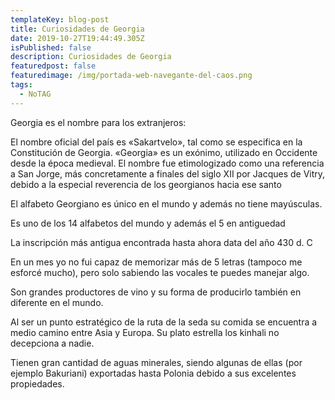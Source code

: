 ```yaml
---
templateKey: blog-post
title: Curiosidades de Georgia
date: 2019-10-27T19:44:49.305Z
isPublished: false
description: Curiosidades de Georgia
featuredpost: false
featuredimage: /img/portada-web-navegante-del-caos.png
tags:
  - NoTAG
---
```

Georgia es el nombre para los extranjeros:

El nombre oficial del país es «Sakartvelo», tal como se especifica en la Constitución de Georgia. «Georgia» es un exónimo, utilizado en Occidente desde la época medieval. El nombre fue etimologizado como una referencia a San Jorge, más concretamente a finales del siglo XII por Jacques de Vitry, debido a la especial reverencia de los georgianos hacia ese santo

El alfabeto Georgiano es único en el mundo y además no tiene mayúsculas.

 Es uno de los 14 alfabetos del mundo y además el 5 en antiguedad

La inscripción más antigua encontrada hasta ahora data del año 430 d. C

En un mes yo no fui capaz de memorizar más de 5 letras (tampoco me esforcé mucho), pero solo sabiendo las vocales te puedes manejar algo.

Son grandes productores de vino y su forma de producirlo también en diferente en el mundo.

Al ser un punto estratégico de la ruta de la seda su comida se encuentra a medio camino entre Asia y Europa. Su plato estrella los kinhali no decepciona a nadie.


Tienen gran cantidad de aguas minerales, siendo algunas de ellas (por ejemplo Bakuriani) exportadas hasta Polonia debido a sus excelentes propiedades.
